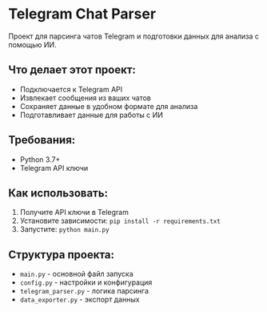 # Telegram Chat Parser

Проект для парсинга чатов Telegram и подготовки данных для анализа с помощью ИИ.

## Что делает этот проект:
- Подключается к Telegram API
- Извлекает сообщения из ваших чатов
- Сохраняет данные в удобном формате для анализа
- Подготавливает данные для работы с ИИ

## Требования:
- Python 3.7+
- Telegram API ключи

## Как использовать:
1. Получите API ключи в Telegram
2. Установите зависимости: `pip install -r requirements.txt`
3. Запустите: `python main.py`

## Структура проекта:
- `main.py` - основной файл запуска
- `config.py` - настройки и конфигурация
- `telegram_parser.py` - логика парсинга
- `data_exporter.py` - экспорт данных